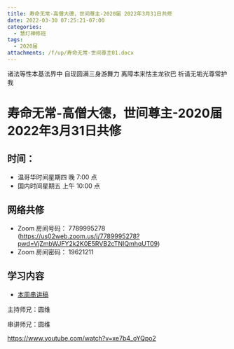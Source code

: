 ```yaml
---
title: 寿命无常-高僧大德，世间尊主-2020届 2022年3月31日共修
date: 2022-03-30 07:25:21-07:00
categories:
  - 慧灯禅修班
tags:
  - 2020届
attachments: /f/up/寿命无常-世间尊主01.docx
---
```

诸法等性本基法界中 自现圆满三身游舞力 
离障本来怙主龙钦巴 祈请无垢光尊常护我

# 寿命无常-高僧大德，世间尊主-2020届 2022年3月31日共修

## 时间：

* 温哥华时间星期四 晚 7:00 点
* 国内时间星期五 上午 10:00 点

## 网络共修
* Zoom 房间号码： 7789995278 (<https://us02web.zoom.us/j/7789995278?pwd=VjZmbWJFY2k2K0E5RVB2cTNIQmhqUT09>)
* Zoom 房间密码： 19621211

## 学习内容

* [本周串讲稿](https://s3.ca-central-1.wasabisys.com/hddata/f.huidengchanxiu.net/hdv/f/up/寿命无常-世间尊主01.docx)

主持师兄：圆维

串讲师兄：圆维

<https://www.youtube.com/watch?v=xe7b4_oYQpo2>